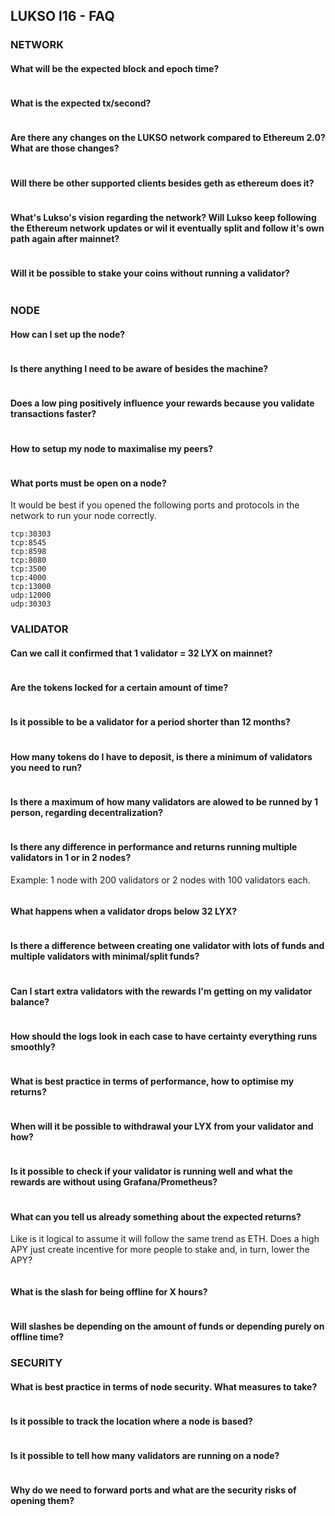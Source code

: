 ## LUKSO l16 - FAQ

### NETWORK

#### What will be the expected block and epoch time?
```
```

#### What is the expected tx/second?
```
```

#### Are there any changes on the LUKSO network compared to Ethereum 2.0? What are those changes?
```
```

#### Will there be other supported clients besides geth as ethereum does it?
```
```

#### What's Lukso's vision regarding the network? Will Lukso keep following the Ethereum network updates or wil it eventually split and follow it's own path again after mainnet?
```
```


#### Will it be possible to stake your coins without running a validator?
```
```

### NODE

#### How can I set up the node?
```
```

#### Is there anything I need to be aware of besides the machine?
```
```

#### Does a low ping positively influence your rewards because you validate transactions faster?

```
```

#### How to setup my node to maximalise my peers?
```
```

#### What ports must be open on a node?

It would be best if you opened the following ports and protocols in the network to run your node correctly.

```
tcp:30303
tcp:8545
tcp:8598
tcp:8080
tcp:3500
tcp:4000
tcp:13000
udp:12000
udp:30303
```

### VALIDATOR

#### Can we call it confirmed that 1 validator = 32 LYX on mainnet?
```
```

#### Are the tokens locked for a certain amount of time?
```
```

#### Is it possible to be a validator for a period shorter than 12 months?
```
```

#### How many tokens do I have to deposit, is there a minimum of validators you need to run?
```
```

#### Is there a maximum of how many validators are alowed to be runned by 1 person, regarding decentralization?
```
```

#### Is there any difference in performance and returns running multiple validators in 1 or in 2  nodes? 
Example: 1 node with 200 validators or 2 nodes with 100 validators each.
```
```

#### What happens when a validator drops below 32 LYX?
```
```

#### Is there a difference between creating one validator with lots of funds and multiple validators with minimal/split funds?
```
```

#### Can I start extra validators with the rewards I'm getting on my validator balance?
```
```

#### How should the logs look in each case to have certainty everything runs smoothly?
```
```
#### What is best practice in terms of performance, how to optimise my returns?
```
```

#### When will it be possible to withdrawal your LYX from your validator and how?

```
```

#### Is it possible to check if your validator is running well and what the rewards are without using Grafana/Prometheus?
```
```

#### What can you tell us already something about the expected returns?

Like is it logical to assume it will follow the same trend as ETH. Does a high APY just create incentive for more people to stake and, in turn, lower the APY?

```
```

#### What is the slash for being offline for X hours?
```
```

#### Will slashes be depending on the amount of funds or depending purely on offline time?

### SECURITY

#### What is best practice in terms of node security. What measures to take?
```
```

#### Is it possible to track the location where a node is based?
``` 
```

#### Is it possible to tell how many validators are running on a node?
```
```

#### Why do we need to forward ports and what are the security risks of opening them?
```
```